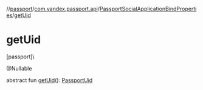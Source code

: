 //[passport](../../../index.md)/[com.yandex.passport.api](../index.md)/[PassportSocialApplicationBindProperties](index.md)/[getUid](get-uid.md)

# getUid

[passport]\

@Nullable

abstract fun [getUid](get-uid.md)(): [PassportUid](../-passport-uid/index.md)
